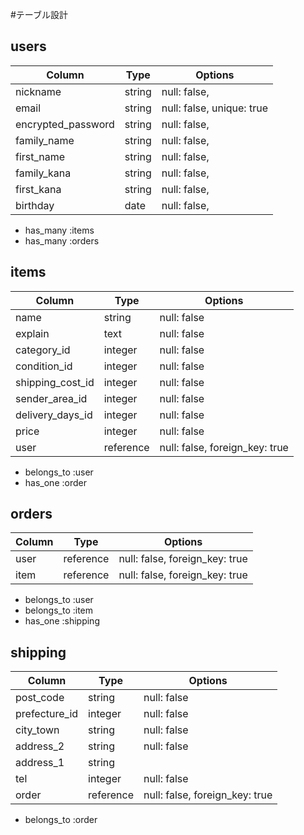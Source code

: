 #テーブル設計

## users

| Column                | Type       | Options                        |
| --------------------- | ---------- | ------------------------------ |
| nickname              | string     | null: false,                   |
| email                 | string     | null: false, unique: true      |
| encrypted_password    | string     | null: false,                   |
| family_name           | string     | null: false,                   |
| first_name            | string     | null: false,                   |
| family_kana           | string     | null: false,                   |
| first_kana            | string     | null: false,                   |
| birthday              | date       | null: false,                   |

- has_many :items
- has_many :orders


## items

| Column                | Type         | Options                        |
| --------------------- | ------------ | ------------------------------ |
| name                  | string       | null: false                    |
| explain               | text         | null: false                    |
| category_id           | integer      | null: false                    |
| condition_id          | integer      | null: false                    |
| shipping_cost_id      | integer      | null: false                    |
| sender_area_id        | integer      | null: false                    |
| delivery_days_id      | integer      | null: false                    |
| price                 | integer      | null: false                    |
| user                  | reference    | null: false, foreign_key: true |

- belongs_to :user
- has_one :order


## orders

| Column                | Type         | Options                        |
| --------------------- | ------------ | ------------------------------ |
| user                  | reference    | null: false, foreign_key: true |
| item                  | reference    | null: false, foreign_key: true |

- belongs_to :user
- belongs_to :item
- has_one :shipping


## shipping

| Column                | Type         | Options                        |
| --------------------- | ------------ | ------------------------------ |
| post_code             | string       | null: false                    |
| prefecture_id         | integer      | null: false                    |
| city_town             | string       | null: false                    |
| address_2             | string       | null: false                    |
| address_1             | string       |                                |
| tel                   | integer      | null: false                    |
| order                 | reference    | null: false, foreign_key: true |

- belongs_to :order
